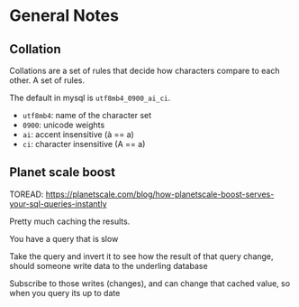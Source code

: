 # General Notes

## Collation

Collations are a set of rules that decide how characters compare to each other. A set of rules.

The default in mysql is `utf8mb4_0900_ai_ci`.

- `utf8mb4`: name of the character set
- `0900`: unicode weights
- `ai`: accent insensitive (à == a)
- `ci`: character insensitive (A == a)

## Planet scale boost

TOREAD: https://planetscale.com/blog/how-planetscale-boost-serves-your-sql-queries-instantly

Pretty much caching the results.

You have a query that is slow

Take the query and invert it to see how the result of that query change, should someone write data to the underling database

Subscribe to those writes (changes), and can change that cached value, so when you query its up to date
